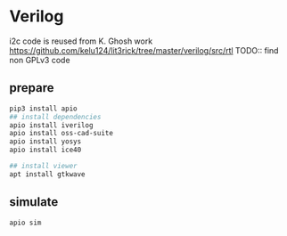 # Verilog

i2c code is reused from K. Ghosh work https://github.com/kelu124/lit3rick/tree/master/verilog/src/rtl
TODO:: find non GPLv3 code

## prepare

```bash
pip3 install apio
## install dependencies
apio install iverilog
apio install oss-cad-suite
apio install yosys
apio install ice40

## install viewer
apt install gtkwave
```

## simulate

```bash
apio sim
```
